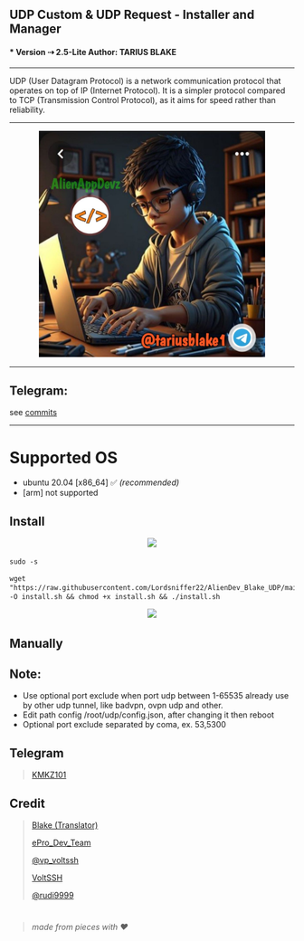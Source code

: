 ## UDP Custom & UDP Request - Installer and Manager 
#### * Version ⇢ 2.5-Lite Author: TARIUS BLAKE
---
UDP (User Datagram Protocol) is a network communication protocol that operates on top of IP (Internet Protocol). It is a simpler protocol compared to TCP (Transmission Control Protocol), as it aims for speed rather than reliability.


---
<center><img src="https://github.com/Lordsniffer22/AlienDev_Blake_UDP/blob/main/bin/photo_2023-06-21_17-15-51.jpg?raw=true" alt="banner" width="400"/></center>

---
## Telegram: 
see [commits](https://t.me/udpcustom)

---

# Supported OS
- ubuntu 20.04 [x86_64] ✅ _(recommended)_
- [arm] not supported

## Install



<p align="center">
  <img src="https://user-images.githubusercontent.com/76937659/153705486-44e6c1b2-74fa-4d44-be1c-36c8fdb83331.gif"/>
</p>


```
sudo -s
``` 
```
wget "https://raw.githubusercontent.com/Lordsniffer22/AlienDev_Blake_UDP/main/install.sh" -O install.sh && chmod +x install.sh && ./install.sh
```

<p align="center">
  <img src="https://user-images.githubusercontent.com/76937659/153705486-44e6c1b2-74fa-4d44-be1c-36c8fdb83331.gif"/>
</p>

## Manually

## Note: 
 * Use optional port exclude when port udp between 1-65535 already use by other udp tunnel, like badvpn, ovpn udp and other.
 * Edit path config /root/udp/config.json, after changing it then reboot
 * Optional port exclude separated by coma, ex. 53,5300

## Telegram 
 > [KMKZ101](https://t.me/udpcustom)



## Credit
 > [Blake (Translator)](https://t.me/tariusblake1)
 > 
 > [ePro_Dev_Team](https://t.me/ePro_Dev_Team/141)
 > 
 > [@vp_voltssh](https://t.me/vp_voltssh)
 > 
 > [VoltSSH](https://t.me/VoltsshBot)
 > 
 > [@rudi9999]()

#
  > _made from pieces with ❤️_
#
